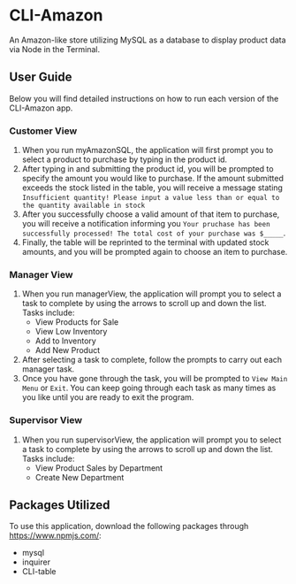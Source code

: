 # CLI-Amazon

An Amazon-like store utilizing MySQL as a database to display product data via Node in the Terminal.


## User Guide
Below you will find detailed instructions on how to run each version of the CLI-Amazon app.

### Customer View
1. When you run myAmazonSQL, the application will first prompt you to select a product to purchase by typing in the product id.
2. After typing in and submitting the product id, you will be prompted to specify the amount you would like to purchase. If the amount submitted exceeds the stock listed in the table, you will receive a message stating `Insufficient quantity! Please input a value less than or equal to the quantity available in stock`
3. After you successfully choose a valid amount of that item to purchase, you will receive a notification informing you `Your pruchase has been successfully processed! The total cost of your purchase was $_____`.
4. Finally, the table will be reprinted to the terminal with updated stock amounts, and you will be prompted again to choose an item to purchase.

### Manager View
1. When you run managerView, the application will prompt you to select a task to complete by using the arrows to scroll up and down the list. Tasks include: 
    * View Products for Sale
    * View Low Inventory
    * Add to Inventory
    * Add New Product
2. After selecting a task to complete, follow the prompts to carry out each manager task.
3. Once you have gone through the task, you will be prompted to `View Main Menu` or `Exit`. You can keep going through each task as many times as you like until you are ready to exit the program.

### Supervisor View
1. When you run supervisorView, the application will prompt you to select a task to complete by using the arrows to scroll up and down the list. Tasks include: 
    * View Product Sales by Department
    * Create New Department


## Packages Utilized

To use this application, download the following packages through https://www.npmjs.com/:
* mysql
* inquirer
* CLI-table
